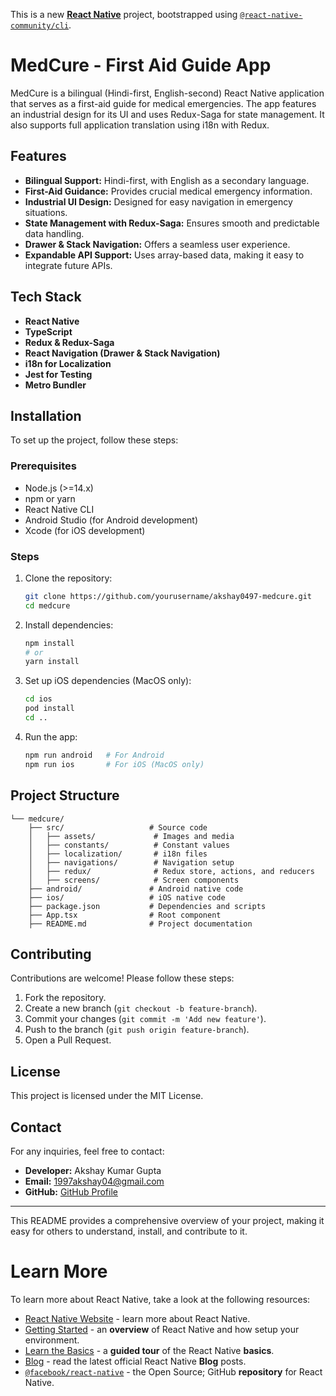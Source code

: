 This is a new [**React Native**](https://reactnative.dev) project, bootstrapped using [`@react-native-community/cli`](https://github.com/react-native-community/cli).

# MedCure - First Aid Guide App

MedCure is a bilingual (Hindi-first, English-second) React Native application that serves as a first-aid guide for medical emergencies. The app features an industrial design for its UI and uses Redux-Saga for state management. It also supports full application translation using i18n with Redux.

## Features

- **Bilingual Support:** Hindi-first, with English as a secondary language.
- **First-Aid Guidance:** Provides crucial medical emergency information.
- **Industrial UI Design:** Designed for easy navigation in emergency situations.
- **State Management with Redux-Saga:** Ensures smooth and predictable data handling.
- **Drawer & Stack Navigation:** Offers a seamless user experience.
- **Expandable API Support:** Uses array-based data, making it easy to integrate future APIs.

## Tech Stack

- **React Native**
- **TypeScript**
- **Redux & Redux-Saga**
- **React Navigation (Drawer & Stack Navigation)**
- **i18n for Localization**
- **Jest for Testing**
- **Metro Bundler**

## Installation

To set up the project, follow these steps:

### Prerequisites
- Node.js (>=14.x)
- npm or yarn
- React Native CLI
- Android Studio (for Android development)
- Xcode (for iOS development)

### Steps

1. Clone the repository:
   ```sh
   git clone https://github.com/yourusername/akshay0497-medcure.git
   cd medcure
   ```

2. Install dependencies:
   ```sh
   npm install
   # or
   yarn install
   ```

3. Set up iOS dependencies (MacOS only):
   ```sh
   cd ios
   pod install
   cd ..
   ```

4. Run the app:
   ```sh
   npm run android   # For Android
   npm run ios       # For iOS (MacOS only)
   ```

## Project Structure

```
└── medcure/
    ├── src/                   # Source code
    │   ├── assets/             # Images and media
    │   ├── constants/          # Constant values
    │   ├── localization/       # i18n files
    │   ├── navigations/        # Navigation setup
    │   ├── redux/              # Redux store, actions, and reducers
    │   ├── screens/            # Screen components
    ├── android/               # Android native code
    ├── ios/                   # iOS native code
    ├── package.json           # Dependencies and scripts
    ├── App.tsx                # Root component
    ├── README.md              # Project documentation
```

## Contributing

Contributions are welcome! Please follow these steps:
1. Fork the repository.
2. Create a new branch (`git checkout -b feature-branch`).
3. Commit your changes (`git commit -m 'Add new feature'`).
4. Push to the branch (`git push origin feature-branch`).
5. Open a Pull Request.

## License

This project is licensed under the MIT License.

## Contact
For any inquiries, feel free to contact:
- **Developer:** Akshay Kumar Gupta
- **Email:** 1997akshay04@gmail.com
- **GitHub:** [GitHub Profile](https://github.com/akshay0497)

---

This README provides a comprehensive overview of your project, making it easy for others to understand, install, and contribute to it.


# Learn More

To learn more about React Native, take a look at the following resources:

- [React Native Website](https://reactnative.dev) - learn more about React Native.
- [Getting Started](https://reactnative.dev/docs/environment-setup) - an **overview** of React Native and how setup your environment.
- [Learn the Basics](https://reactnative.dev/docs/getting-started) - a **guided tour** of the React Native **basics**.
- [Blog](https://reactnative.dev/blog) - read the latest official React Native **Blog** posts.
- [`@facebook/react-native`](https://github.com/facebook/react-native) - the Open Source; GitHub **repository** for React Native.
